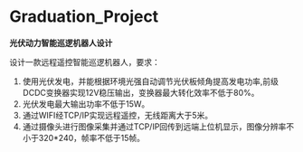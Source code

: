 # Graduation_Project
**光伏动力智能巡逻机器人设计**  

设计一款远程遥控智能巡逻机器人，要求：
1. 使用光伏发电，并能根据环境光强自动调节光伏板倾角提高发电功率,前级DCDC变换器实现12V稳压输出，变换器最大转化效率不低于80%。
2. 光伏发电最大输出功率不低于15W。
3. 通过WIFI经TCP/IP实现远程遥控，无线距离大于5米。
4. 通过摄像头进行图像采集并通过TCP/IP回传到远端上位机显示，图像分辨率不小于320*240，帧率不低于15帧。